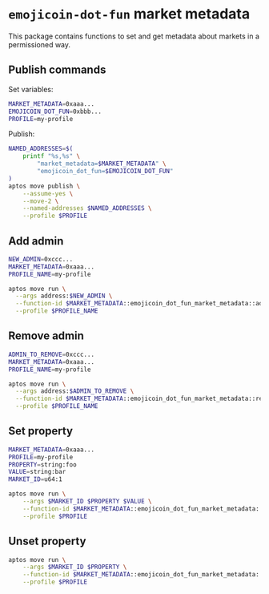<!-- cspell:word permissioned -->

# `emojicoin-dot-fun` market metadata

This package contains functions to set and get metadata about markets in a
permissioned way.

## Publish commands

Set variables:

```sh
MARKET_METADATA=0xaaa...
EMOJICOIN_DOT_FUN=0xbbb...
PROFILE=my-profile
```

Publish:

```sh
NAMED_ADDRESSES=$(
    printf "%s,%s" \
        "market_metadata=$MARKET_METADATA" \
        "emojicoin_dot_fun=$EMOJICOIN_DOT_FUN"
)
aptos move publish \
    --assume-yes \
    --move-2 \
    --named-addresses $NAMED_ADDRESSES \
    --profile $PROFILE
```

## Add admin

```sh
NEW_ADMIN=0xccc...
MARKET_METADATA=0xaaa...
PROFILE_NAME=my-profile

aptos move run \
  --args address:$NEW_ADMIN \
  --function-id $MARKET_METADATA::emojicoin_dot_fun_market_metadata::add_admin \
  --profile $PROFILE_NAME
```

## Remove admin

```sh
ADMIN_TO_REMOVE=0xccc...
MARKET_METADATA=0xaaa...
PROFILE_NAME=my-profile

aptos move run \
  --args address:$ADMIN_TO_REMOVE \
  --function-id $MARKET_METADATA::emojicoin_dot_fun_market_metadata::remove_admin \
  --profile $PROFILE_NAME
```

## Set property

```sh
MARKET_METADATA=0xaaa...
PROFILE=my-profile
PROPERTY=string:foo
VALUE=string:bar
MARKET_ID=u64:1
```

<!-- markdownlint-disable MD013 -->

```sh
aptos move run \
    --args $MARKET_ID $PROPERTY $VALUE \
    --function-id $MARKET_METADATA::emojicoin_dot_fun_market_metadata::add_market_property \
    --profile $PROFILE
```

## Unset property

```sh
aptos move run \
    --args $MARKET_ID $PROPERTY \
    --function-id $MARKET_METADATA::emojicoin_dot_fun_market_metadata::remove_market_property \
    --profile $PROFILE
```

<!-- markdownlint-enable MD013 -->
